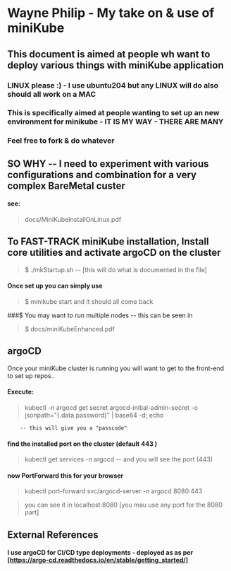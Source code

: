 # Wayne Philip - My take on & use of miniKube
## This document is aimed at people wh want to deploy various things with miniKube application
### LINUX please :) - I use ubuntu204 but any LINUX will do  also should all work on a MAC
### This is specifically aimed at people wanting to set up an new environment for minikube  - IT IS MY WAY - THERE ARE MANY
### Feel free to fork & do whatever

## SO WHY -- I need to experiment with various configurations and combination for a very complex BareMetal custer

#### see:
>docs/MiniKubeInstallOnLinux.pdf
## To FAST-TRACK miniKube installation, Install core utilities and activate argoCD on the cluster
>$ ./mkStartup.sh -- [this will do what is documented in the file]

#### Once set up you can simply use 
>$ minikube start and it should all come back

###$ You may want to run multiple nodes -- this can be seen in 
>$ docs/miniKubeEnhanced.pdf

## argoCD
Once your miniKube cluster is running you will want to get to the front-end to set up repos..
#### Execute:
>kubectl -n argocd get secret argocd-initial-admin-secret -o jsonpath="{.data.password}" | base64 -d; echo

        -- this will give you a "passcode"

#### find the installed port on the cluster  (default 443 )

>kubectl get services -n argocd     -- and you will see the port (443)

#### now PortForward this for your browser
>kubectl port-forward svc/argocd-server -n argocd 8080:443 

> you can see it in localhost:8080 [you mau use any port for the 8080 part]


## External References
#### I use argoCD for CI/CD type deployments - deployed as as per [https://argo-cd.readthedocs.io/en/stable/getting_started/]
